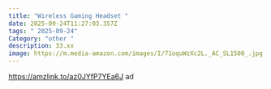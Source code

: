 ```yaml
---
title: "Wireless Gaming Headset "
date: 2025-09-24T11:27:03.357Z
tags: " 2025-09-24"
Category: "other "
description: 33.xx
image: https://m.media-amazon.com/images/I/71oquWzXc2L._AC_SL1500_.jpg
---
```

https://amzlink.to/az0JYfP7YEa6J  ad